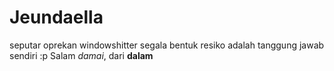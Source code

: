 # Jeundaella
seputar oprekan windowshitter segala bentuk resiko adalah tanggung jawab sendiri :p
Salam _damai_, dari **dalam**
